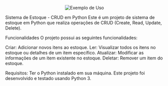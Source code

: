 <p align="center">
  <img src="C:\Users\elias\Downloads" alt="Exemplo de Uso">
</p>

Sistema de Estoque - CRUD em Python
Este é um projeto de sistema de estoque em Python que realiza operações de CRUD (Create, Read, Update, Delete).

Funcionalidades
O projeto possui as seguintes funcionalidades:

Criar: Adicionar novos itens ao estoque.
Ler: Visualizar todos os itens no estoque ou detalhes de um item específico.
Atualizar: Modificar as informações de um item existente no estoque.
Deletar: Remover um item do estoque.

Requisitos:
Ter o Python instalado em sua máquina. Este projeto foi desenvolvido e testado usando Python 3.
